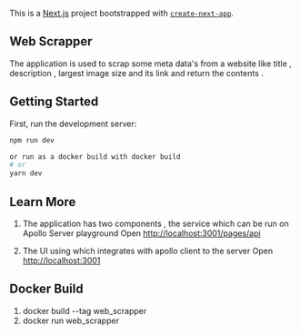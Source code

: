 This is a [Next.js](https://nextjs.org/) project bootstrapped with [`create-next-app`](https://github.com/vercel/next.js/tree/canary/packages/create-next-app).

## Web Scrapper

The application is used to scrap some meta data's from a website like title , description , largest image size and its link and return the contents .

## Getting Started

First, run the development server:

```bash
npm run dev

or run as a docker build with docker build
# or
yarn dev
```

## Learn More

1. The application has two components , the service which can be run on Apollo Server playground
   Open [http://localhost:3001/pages/api](http://localhost:3001/pages/api)

2. The UI using which integrates with apollo client to the server Open [http://localhost:3001](http://localhost:3001)

## Docker Build

1. docker build --tag web_scrapper
2. docker run web_scrapper
